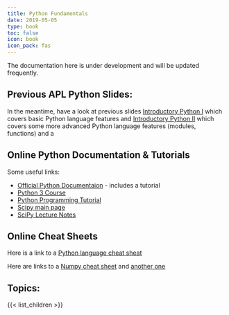 ```yaml
---
title: Python Fundamentals
date: 2019-05-05
type: book
toc: false
icon: book
icon_pack: fas
---
```


The documentation here is under development and will be updated frequently.


## Previous APL Python Slides:

In the meantime, have a look at previous slides [Introductory Python
I](http://veritas.ucd.ie/~quinn/labs_master/Python/2019/Python%20I.pdf)
which covers basic Python language features and [Introductory Python
II](http://veritas.ucd.ie/~quinn/labs_master/Python/2019/Python%20II.pdf)
which covers some more advanced Python language features (modules, functions)
and a 

## Online Python Documentation & Tutorials

Some useful links:
 * [Official Python Documentaion](https://docs.python.org/) - includes a tutorial
 * [Python 3 Course](https://www.python-course.eu/python3_course.php)
 * [Python Programming Tutorial](https://www.programiz.com/python-programming)
 * [Scipy main page](https://www.scipy.org)
 * [SciPy Lecture Notes](https://scipy-lectures.github.io)

## Online Cheat Sheets

Here is a link to a [Python language cheat sheat](https://perso.limsi.fr/pointal/_media/python:cours:mementopython3-english.pdf)

Here are links to a [Numpy cheat sheet](https://www.dataquest.io/blog/numpy-cheat-sheet) and [another one](https://s3.amazonaws.com/assets.datacamp.com/blog_assets/Numpy_Python_Cheat_Sheet.pdf)



## Topics:

{{< list_children >}}

